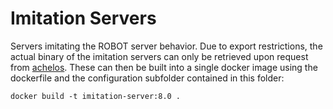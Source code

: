 # Imitation Servers

Servers imitating the ROBOT server behavior.
Due to export restrictions, the actual binary of the imitation servers can only be retrieved upon request from [achelos](https://www.achelos.de/en/tls-test-tool.html).
These can then be built into a single docker image using the dockerfile and the configuration subfolder contained in this folder:

```docker build -t imitation-server:8.0 .```